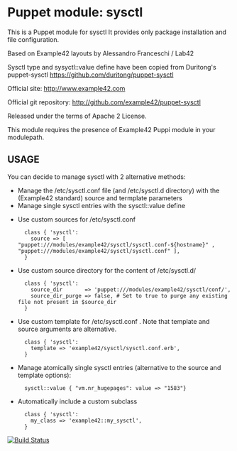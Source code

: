# Puppet module: sysctl

This is a Puppet module for sysctl
It provides only package installation and file configuration.

Based on Example42 layouts by Alessandro Franceschi / Lab42

Sysctl type and sysyctl::value define have been copied from Duritong's puppet-sysctl
https://github.com/duritong/puppet-sysctl

Official site: http://www.example42.com

Official git repository: http://github.com/example42/puppet-sysctl

Released under the terms of Apache 2 License.

This module requires the presence of Example42 Puppi module in your modulepath.


## USAGE

You can decide to manage sysctl with 2 alternative methods:
- Manage the /etc/sysctl.conf file (and /etc/sysctl.d directory) with the (Example42 standard) source and termplate parameters
- Manage single sysctl entries with the sysctl::value define


* Use custom sources for /etc/sysctl.conf

        class { 'sysctl':
          source => [ "puppet:///modules/example42/sysctl/sysctl.conf-${hostname}" , "puppet:///modules/example42/sysctl/sysctl.conf" ], 
        }


* Use custom source directory for the content of /etc/sysctl.d/

        class { 'sysctl':
          source_dir       => 'puppet:///modules/example42/sysctl/conf/',
          source_dir_purge => false, # Set to true to purge any existing file not present in $source_dir
        }

* Use custom template for  /etc/sysctl.conf . Note that template and source arguments are alternative. 

        class { 'sysctl':
          template => 'example42/sysctl/sysctl.conf.erb',
        }

* Manage atomically single sysctl entries (alternative to the source and template options):

        sysctl::value { "vm.nr_hugepages": value => "1583"}


* Automatically include a custom subclass

        class { 'sysctl':
          my_class => 'example42::my_sysctl',
        }



[![Build Status](https://travis-ci.org/example42/puppet-sysctl.png?branch=master)](https://travis-ci.org/example42/puppet-sysctl)

